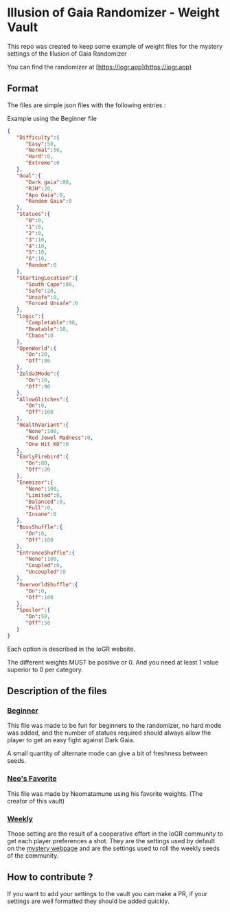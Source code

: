 # Illusion of Gaia Randomizer - Weight Vault

This repo was created to keep some example of weight files for the mystery settings of the Illusion of Gaia Randomizer

You can find the randomizer at [https://iogr.app](https://iogr.app)

## Format

The files are simple json files with the following entries :

Example using the Beginner file
```json
{
   "Difficulty":{
      "Easy":50, 
      "Normal":50, 
      "Hard":0,
      "Extreme":0 
   },
   "Goal":{
      "Dark gaia":80,
      "RJH":20,
      "Apo Gaia":0,
      "Random Gaia":0
   },
   "Statues":{
      "0":0,
      "1":0,
      "2":0,
      "3":10,
      "4":10,
      "5":10,
      "6":10,
      "Random":0
   },
   "StartingLocation":{
      "South Cape":80,
      "Safe":20,
      "Unsafe":0,
      "Forced Unsafe":0
   },
   "Logic":{
      "Completable":90,
      "Beatable":10,
      "Chaos":0
   },
   "OpenWorld":{
      "On":20,
      "Off":80
   },
   "Zelda3Mode":{
      "On":10,
      "Off":90
   },
   "AllowGlitches":{
      "On":0,
      "Off":100
   },
   "HealthVariant":{
      "None":100,
      "Red Jewel Madness":0,
      "One Hit KO":0
   },
   "EarlyFirebird":{
      "On":80,
      "Off":20
   },
   "Enemizer":{
      "None":100,
      "Limited":0,
      "Balanced":0,
      "Full":0,
      "Insane":0
   },
   "BossShuffle":{
      "On":0,
      "Off":100
   },
   "EntranceShuffle":{
      "None":100,
      "Coupled":0,
      "Uncoupled":0
   },
   "OverworldShuffle":{
      "On":0,
      "Off":100
   },
   "Spoiler":{
      "On":50,
      "Off":50
   }
}
```

Each option is described in the IoGR website.

The different weights MUST be positive or 0. 
And you need at least 1 value superior to 0 per category.

## Description of the files

### [Beginner](./Beginner.json)

This file was made to be fun for beginners to the randomizer, no hard mode was added, and the number of statues required should always allow the player to get an easy fight against Dark Gaia.

A small quantity of alternate mode can give a bit of freshness between seeds.

### [Neo's Favorite](./NeosFavorite.json)

This file was made by Neomatamune using his favorite weights. (The creator of this vault)

### [Weekly](./Weekly.json)

Those setting are the result of a cooperative effort in the IoGR community to get each player preferences a shot. They are the settings used by default on the [mystery webpage](https://iogr.app/mystery) and are the settings used to roll the weekly seeds of the community.

## How to contribute ?

If you want to add your settings to the vault you can make a PR, if your settings are well formatted they should be added quickly.

